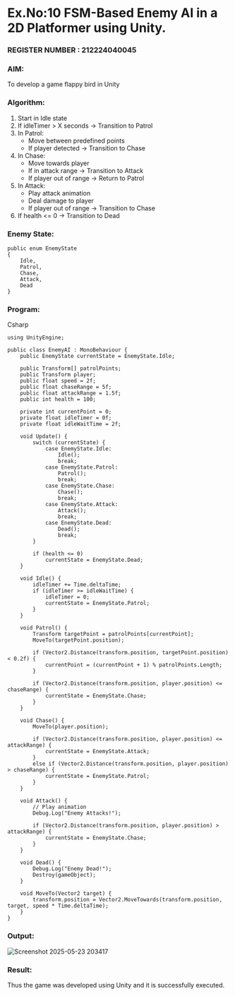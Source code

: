 # Ex.No:10 FSM-Based Enemy AI in a 2D Platformer using Unity.                                                                     
### REGISTER NUMBER : 212224040045

### AIM: 
To develop a game flappy bird in Unity 
### Algorithm:

1. Start in Idle state
2. If idleTimer > X seconds → Transition to Patrol
3. In Patrol:
    - Move between predefined points
    - If player detected → Transition to Chase
4. In Chase:
    - Move towards player
    - If in attack range → Transition to Attack
    - If player out of range → Return to Patrol
5. In Attack:
    - Play attack animation
    - Deal damage to player
    - If player out of range → Transition to Chase
6. If health <= 0 → Transition to Dead
### Enemy State:
```
public enum EnemyState 
{
    Idle,
    Patrol,
    Chase,
    Attack,
    Dead
}
```
### Program:
Csharp
```
using UnityEngine;

public class EnemyAI : MonoBehaviour {
    public EnemyState currentState = EnemyState.Idle;

    public Transform[] patrolPoints;
    public Transform player;
    public float speed = 2f;
    public float chaseRange = 5f;
    public float attackRange = 1.5f;
    public int health = 100;

    private int currentPoint = 0;
    private float idleTimer = 0f;
    private float idleWaitTime = 2f;

    void Update() {
        switch (currentState) {
            case EnemyState.Idle:
                Idle();
                break;
            case EnemyState.Patrol:
                Patrol();
                break;
            case EnemyState.Chase:
                Chase();
                break;
            case EnemyState.Attack:
                Attack();
                break;
            case EnemyState.Dead:
                Dead();
                break;
        }

        if (health <= 0)
            currentState = EnemyState.Dead;
    }

    void Idle() {
        idleTimer += Time.deltaTime;
        if (idleTimer >= idleWaitTime) {
            idleTimer = 0;
            currentState = EnemyState.Patrol;
        }
    }

    void Patrol() {
        Transform targetPoint = patrolPoints[currentPoint];
        MoveTo(targetPoint.position);

        if (Vector2.Distance(transform.position, targetPoint.position) < 0.2f) {
            currentPoint = (currentPoint + 1) % patrolPoints.Length;
        }

        if (Vector2.Distance(transform.position, player.position) <= chaseRange) {
            currentState = EnemyState.Chase;
        }
    }

    void Chase() {
        MoveTo(player.position);

        if (Vector2.Distance(transform.position, player.position) <= attackRange) {
            currentState = EnemyState.Attack;
        }
        else if (Vector2.Distance(transform.position, player.position) > chaseRange) {
            currentState = EnemyState.Patrol;
        }
    }

    void Attack() {
        // Play animation
        Debug.Log("Enemy Attacks!");

        if (Vector2.Distance(transform.position, player.position) > attackRange) {
            currentState = EnemyState.Chase;
        }
    }

    void Dead() {
        Debug.Log("Enemy Dead!");
        Destroy(gameObject);
    }

    void MoveTo(Vector2 target) {
        transform.position = Vector2.MoveTowards(transform.position, target, speed * Time.deltaTime);
    }
}

```
### Output:


![Screenshot 2025-05-23 203417](https://github.com/user-attachments/assets/8b299d8b-46ac-4cf5-8ea3-b05aa33ce1ed)

### Result:
Thus the game was developed using Unity and it is successfully executed.
